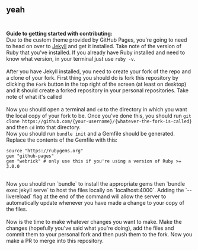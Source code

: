 yeah
<br /><br />
---
<b>Guide to getting started with contributing:</b><br />
Due to the custom theme provided by GitHub Pages, you're going to need to head on over to <a href="https://jekyllrb.com/docs/installation/">Jekyll</a> and get it installed. Take note of the version of Ruby that you've installed. If you already have Ruby installed and need to know what version, in your terminal just use `ruby -v`.<br />
<br />
After you have Jekyll installed, you need to create your fork of the repo and a clone of your fork. First thing you should do is fork this repository by clicking the `Fork` button in the top right of the screen (at least on desktop) and it should create a forked repository in your personal repositories. Take note of what it's called<br />
<br />
Now you should open a terminal and `cd` to the directory in which you want the local copy of your fork to be. Once you've done this, you should run `git clone https://github.com/{your-username}/{whatever-the-fork-is-called}` and then `cd` into that directory.
<br />
Now you should run `bundle init` and a Gemfile should be generated. Replace the contents of the Gemfile with this:

```
source "https://rubygems.org"
gem "github-pages"
gem "webrick" # only use this if you're using a version of Ruby >= 3.0.0
```

<br />
Now you should run `bundle` to install the appropriate gems then `bundle exec jekyll serve` to host the files locally on `localhost:4000`. Adding the `--livereload` flag at the end of the command will allow the server to automatically update whenever you have made a change to your copy of the files.<br />
<br />
Now is the time to make whatever changes you want to make. Make the changes (hopefully you've said what you're doing), add the files and commit them to your personal fork and then push them to the fork. Now you make a PR to merge into this repository.